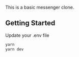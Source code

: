 This is a basic messenger clone.

## Getting Started

Update your .env file

```bash
yarn
yarn dev
```
